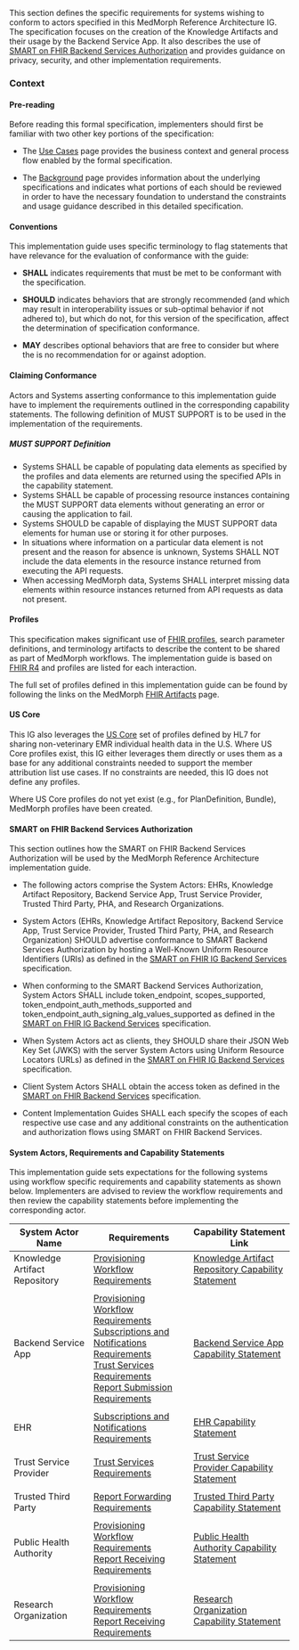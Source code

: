 This section defines the specific requirements for systems wishing to conform to actors specified in this MedMorph Reference Architecture IG.  The specification focuses on the creation of the Knowledge Artifacts and their usage by the Backend Service App. It also describes the use of [SMART on FHIR Backend Services Authorization]({{site.data.fhir.smartapplaunch}}/backend-services.html) and provides guidance on privacy, security, and other implementation requirements.


### Context

#### Pre-reading
Before reading this formal specification, implementers should first be familiar with two other key portions of the specification:

* The [Use Cases](usecases.html) page provides the business context and general process flow enabled by the formal specification.

* The [Background](background.html) page provides information about the underlying specifications and indicates what portions of each should be reviewed in order to have the necessary foundation to understand the constraints and usage guidance described in this detailed specification.


#### Conventions
This implementation guide uses specific terminology to flag statements that have relevance for the evaluation of conformance with the guide:

* **SHALL** indicates requirements that must be met to be conformant with the specification.

* **SHOULD** indicates behaviors that are strongly recommended (and which may result in interoperability issues or sub-optimal behavior if not adhered to), but which do not, for this version of the specification, affect the determination of specification conformance.

* **MAY** describes optional behaviors that are free to consider but where the is no recommendation for or against adoption.


#### Claiming Conformance 

Actors and Systems asserting conformance to this implementation guide have to implement the requirements outlined in the corresponding capability statements. The following definition of MUST SUPPORT is to be used in the implementation of the requirements.

##### MUST SUPPORT Definition

* Systems SHALL be capable of populating data elements as specified by the profiles and data elements are returned using the specified APIs in the capability statement.
* Systems SHALL be capable of processing resource instances containing the MUST SUPPORT data elements without generating an error or causing the application to fail. 
* Systems SHOULD be capable of displaying the MUST SUPPORT data elements for human use or storing it for other purposes.
* In situations where information on a particular data element is not present and the reason for absence is unknown, Systems SHALL NOT include the data elements in the resource instance returned from executing the API requests.
* When accessing MedMorph data, Systems SHALL interpret missing data elements within resource instances returned from API requests as data not present.


#### Profiles
This specification makes significant use of [FHIR profiles]({{site.data.fhir.path}}profiling.html), search parameter definitions, and terminology artifacts to describe the content to be shared as part of MedMorph workflows. The implementation guide is based on [FHIR R4]({{site.data.fhir.path}}) and profiles are listed for each interaction.

The full set of profiles defined in this implementation guide can be found by following the links on the MedMorph [FHIR Artifacts](artifacts.html) page.


#### US Core
This IG also leverages the [US Core]({{site.data.fhir.uscoreR4}}/index.html) set of profiles defined by HL7 for sharing non-veterinary EMR individual health data in the U.S.  Where US Core profiles exist, this IG either leverages them directly or uses them as a base for any additional constraints needed to support the member attribution list use cases.  If no constraints are needed, this IG does not define any profiles.

Where US Core profiles do not yet exist (e.g., for PlanDefinition, Bundle), MedMorph profiles have been created.


#### SMART on FHIR Backend Services Authorization
This section outlines how the SMART on FHIR Backend Services Authorization will be used by the MedMorph Reference Architecture implementation guide. 

* The following actors comprise the System Actors: EHRs, Knowledge Artifact Repository, Backend Service App, Trust Service Provider, Trusted Third Party, PHA, and Research Organizations.

* System Actors (EHRs, Knowledge Artifact Repository, Backend Service App, Trust Service Provider, Trusted Third Party, PHA, and Research Organization) SHOULD advertise conformance to SMART Backend Services Authorization by hosting a Well-Known Uniform Resource Identifiers (URIs) as defined in the [SMART on FHIR IG Backend Services]({{site.data.fhir.smartapplaunch}}/backend-services.html) specification.

* When conforming to the SMART Backend Services Authorization, System Actors SHALL include token_endpoint, scopes_supported, token_endpoint_auth_methods_supported and token_endpoint_auth_signing_alg_values_supported as defined in the [SMART on FHIR IG Backend Services]({{site.data.fhir.smartapplaunch}}/backend-services.html) specification.

* When System Actors act as clients, they SHOULD share their JSON Web Key Set (JWKS) with the server System Actors using Uniform Resource Locators (URLs) as defined in the [SMART on FHIR IG Backend Services]({{site.data.fhir.smartapplaunch}}/backend-services.html) specification.

* Client System Actors SHALL obtain the access token as defined in the [SMART on FHIR Backend Services]({{site.data.fhir.smartapplaunch}}/backend-services.html) specification.

* Content Implementation Guides SHALL each specify the scopes of each respective use case and any additional constraints on the authentication and authorization flows using SMART on FHIR Backend Services.


#### System Actors, Requirements and Capability Statements

This implementation guide sets expectations for the following systems using workflow specific requirements and capability statements as shown below. Implementers are advised to review the workflow requirements and then review the capability statements before implementing the corresponding actor.


<table>
  <thead>
    <tr>
      <th>System Actor Name</th>
      <th> Requirements</th>
      <th>Capability Statement Link</th>
    </tr>
  </thead>
  <tr>
    <td>Knowledge Artifact Repository</td>
    <td><a href="provisioning.html">Provisioning Workflow Requirements</a></td>
    <td><a href="CapabilityStatement-medmorph-knowledge-artifact-repository.html">Knowledge Artifact Repository Capability Statement</a></td>
  </tr>
  <tr>
    <td/>
    <td/>
    <td/>
  </tr>
  <tr>
    <td>Backend Service App</td>
    <td>
    	   <a href="provisioning.html">Provisioning Workflow Requirements</a> <br/>
    	   <a href="subscription.html">Subscriptions and Notifications Requirements</a> <br/>
    	   <a href="trustservices.html">Trust Services Requirements</a> <br/>
    	   <a href="reportsubmission.html">Report Submission Requirements</a> <br/>
    	</td>
    <td><a href="CapabilityStatement-medmorph-backend-service-app.html">Backend Service App Capability Statement</a></td>
  </tr>
  <tr>
    <td/>
    <td/>
    <td/>
  </tr>
  <tr>
    <td>EHR</td>
    <td><a href="subscription.html">Subscriptions and Notifications Requirements</a></td>
    <td><a href="CapabilityStatement-medmorph-ehr.html">EHR Capability Statement</a></td>
  </tr>
  <tr>
    <td/>
    <td/>
    <td/>
  </tr>
  <tr>
    <td>Trust Service Provider</td>
    <td><a href="trustservices.html">Trust Services Requirements</a></td>
    <td><a href="CapabilityStatement-medmorph-trust-service-provider.html">Trust Service Provider Capability Statement</a></td>
  </tr>
  <tr>
    <td/>
    <td/>
    <td/>
  </tr>
  <tr>
    <td>Trusted Third Party</td>
    <td><a href="reportsubmission.html">Report Forwarding Requirements</a></td>
    <td><a href="CapabilityStatement-medmorph-trusted-third-party.html">Trusted Third Party Capability Statement</a></td>
  </tr>
  <tr>
    <td/>
    <td/>
    <td/>
  </tr>
  <tr>
    <td>Public Health Authority</td>    
    <td>
       <a href="provisioning.html">Provisioning Workflow Requirements</a> <br/>
       <a href="reportsubmission.html">Report Receiving Requirements</a>
    </td>
    <td><a href="CapabilityStatement-medmorph-public-health-authority.html">Public Health Authority Capability Statement</a></td>
  </tr>
  <tr>
    <td/>
    <td/>
    <td/>
  </tr>
  <tr>
    <td>Research Organization</td>
    <td>
       <a href="provisioning.html">Provisioning Workflow Requirements</a> <br/>
       <a href="reportsubmission.html">Report Receiving Requirements</a>
    </td>
    <td><a href="CapabilityStatement-medmorph-public-health-authority.html">Research Organization Capability Statement</a></td>
  </tr>
</table>





